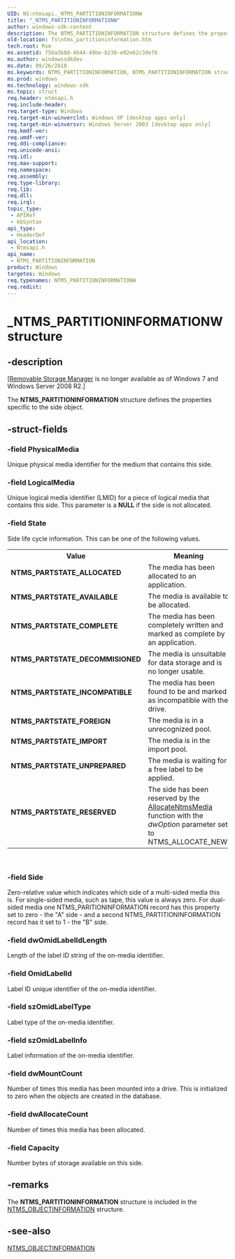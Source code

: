 ```yaml
---
UID: NS:ntmsapi._NTMS_PARTITIONINFORMATIONW
title: "_NTMS_PARTITIONINFORMATIONW"
author: windows-sdk-content
description: The NTMS_PARTITIONINFORMATION structure defines the properties specific to the side object.
old-location: fs\ntms_partitioninformation.htm
tech.root: Rsm
ms.assetid: 75ba3b8d-4b44-49be-b238-e02e62c3def6
ms.author: windowssdkdev
ms.date: 09/26/2018
ms.keywords: NTMS_PARTITIONINFORMATION, NTMS_PARTITIONINFORMATION structure [Files], NTMS_PARTITIONINFORMATIONW, NTMS_PARTSTATE_ALLOCATED, NTMS_PARTSTATE_AVAILABLE, NTMS_PARTSTATE_COMPLETE, NTMS_PARTSTATE_DECOMMISIONED, NTMS_PARTSTATE_FOREIGN, NTMS_PARTSTATE_IMPORT, NTMS_PARTSTATE_INCOMPATIBLE, NTMS_PARTSTATE_RESERVED, NTMS_PARTSTATE_UNPREPARED, _NTMS_PARTITIONINFORMATIONA, _NTMS_PARTITIONINFORMATIONW, _zaw_ntms_partitioninformation, base.ntms_partitioninformation, fs.ntms_partitioninformation, ntmsapi/NTMS_PARTITIONINFORMATION
ms.prod: windows
ms.technology: windows-sdk
ms.topic: struct
req.header: ntmsapi.h
req.include-header: 
req.target-type: Windows
req.target-min-winverclnt: Windows XP [desktop apps only]
req.target-min-winversvr: Windows Server 2003 [desktop apps only]
req.kmdf-ver: 
req.umdf-ver: 
req.ddi-compliance: 
req.unicode-ansi: 
req.idl: 
req.max-support: 
req.namespace: 
req.assembly: 
req.type-library: 
req.lib: 
req.dll: 
req.irql: 
topic_type:
 - APIRef
 - kbSyntax
api_type:
 - HeaderDef
api_location:
 - Ntmsapi.h
api_name:
 - NTMS_PARTITIONINFORMATION
product: Windows
targetos: Windows
req.typenames: NTMS_PARTITIONINFORMATIONW
req.redist: 
---
```


# _NTMS_PARTITIONINFORMATIONW structure


## -description


<p class="CCE_Message">[<a href="https://msdn.microsoft.com/af7186f8-7921-48e3-a4fd-23259a6e9018">Removable Storage Manager</a> is no longer available as of Windows 7 and  Windows Server 2008 R2.]

The 
<b>NTMS_PARTITIONINFORMATION</b> structure defines the properties specific to the side object.


## -struct-fields




### -field PhysicalMedia

Unique physical media identifier for the medium that contains this side.


### -field LogicalMedia

Unique logical media identifier (LMID) for a piece of logical media that contains this side. This parameter is a <b>NULL</b> if the side is not allocated.


### -field State

Side life cycle information. This can be one of the following values. 



<table>
<tr>
<th>Value</th>
<th>Meaning</th>
</tr>
<tr>
<td width="40%"><a id="NTMS_PARTSTATE_ALLOCATED"></a><a id="ntms_partstate_allocated"></a><dl>
<dt><b>NTMS_PARTSTATE_ALLOCATED</b></dt>
</dl>
</td>
<td width="60%">
The media has been allocated to an application.

</td>
</tr>
<tr>
<td width="40%"><a id="NTMS_PARTSTATE_AVAILABLE"></a><a id="ntms_partstate_available"></a><dl>
<dt><b>NTMS_PARTSTATE_AVAILABLE</b></dt>
</dl>
</td>
<td width="60%">
The media is available to be allocated.

</td>
</tr>
<tr>
<td width="40%"><a id="NTMS_PARTSTATE_COMPLETE"></a><a id="ntms_partstate_complete"></a><dl>
<dt><b>NTMS_PARTSTATE_COMPLETE</b></dt>
</dl>
</td>
<td width="60%">
The media has been completely written and marked as complete by an application.

</td>
</tr>
<tr>
<td width="40%"><a id="NTMS_PARTSTATE_DECOMMISIONED"></a><a id="ntms_partstate_decommisioned"></a><dl>
<dt><b>NTMS_PARTSTATE_DECOMMISIONED</b></dt>
</dl>
</td>
<td width="60%">
The media is unsuitable for data storage and is no longer usable.

</td>
</tr>
<tr>
<td width="40%"><a id="NTMS_PARTSTATE_INCOMPATIBLE"></a><a id="ntms_partstate_incompatible"></a><dl>
<dt><b>NTMS_PARTSTATE_INCOMPATIBLE</b></dt>
</dl>
</td>
<td width="60%">
The media has been found to be and marked as incompatible with the drive.

</td>
</tr>
<tr>
<td width="40%"><a id="NTMS_PARTSTATE_FOREIGN"></a><a id="ntms_partstate_foreign"></a><dl>
<dt><b>NTMS_PARTSTATE_FOREIGN</b></dt>
</dl>
</td>
<td width="60%">
The media is in a unrecognized pool.

</td>
</tr>
<tr>
<td width="40%"><a id="NTMS_PARTSTATE_IMPORT"></a><a id="ntms_partstate_import"></a><dl>
<dt><b>NTMS_PARTSTATE_IMPORT</b></dt>
</dl>
</td>
<td width="60%">
The media is in the import pool.

</td>
</tr>
<tr>
<td width="40%"><a id="NTMS_PARTSTATE_UNPREPARED"></a><a id="ntms_partstate_unprepared"></a><dl>
<dt><b>NTMS_PARTSTATE_UNPREPARED</b></dt>
</dl>
</td>
<td width="60%">
The media is waiting for a free label to be applied.

</td>
</tr>
<tr>
<td width="40%"><a id="NTMS_PARTSTATE_RESERVED"></a><a id="ntms_partstate_reserved"></a><dl>
<dt><b>NTMS_PARTSTATE_RESERVED</b></dt>
</dl>
</td>
<td width="60%">
The side has been reserved by the 
<a href="https://msdn.microsoft.com/a0afe0ca-61ad-4ac8-8e3e-4a7e9ddd6600">AllocateNtmsMedia</a> function with the <i>dwOption</i> parameter set to NTMS_ALLOCATE_NEW.

</td>
</tr>
</table>
 


### -field Side

Zero-relative value which indicates which side of a multi-sided media this is. For single-sided media, such as tape, this value is always zero. For dual-sided media one NTMS_PARITIONINFORMATION record has this property set to zero - the "A" side - and a second NTMS_PARTITIONINFORMATION record has it set to 1 - the "B" side.


### -field dwOmidLabelIdLength

Length of the label ID string of the on-media identifier.


### -field OmidLabelId

Label ID unique identifier of the on-media identifier.


### -field szOmidLabelType

Label type of the on-media identifier.


### -field szOmidLabelInfo

Label information of the on-media identifier.


### -field dwMountCount

Number of times this media has been mounted into a drive. This is initialized to zero when the objects are created in the database.


### -field dwAllocateCount

Number of times this media has been allocated.


### -field Capacity

Number bytes of storage available on this side.


## -remarks



The 
<b>NTMS_PARTITIONINFORMATION</b> structure is included in the 
<a href="https://msdn.microsoft.com/56e3380b-47c7-4861-bb2b-31d67ac10fe1">NTMS_OBJECTINFORMATION</a> structure.




## -see-also




<a href="https://msdn.microsoft.com/56e3380b-47c7-4861-bb2b-31d67ac10fe1">NTMS_OBJECTINFORMATION</a>
 

 

